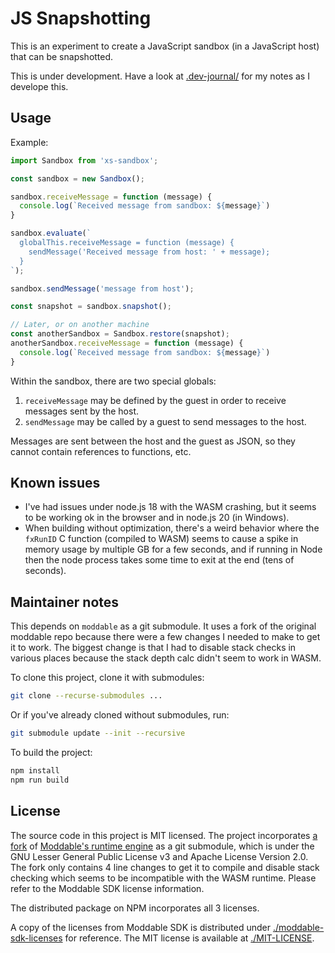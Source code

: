 # JS Snapshotting

This is an experiment to create a JavaScript sandbox (in a JavaScript host) that can be snapshotted.

This is under development. Have a look at [.dev-journal/](./.dev-journal/2023-12-02%20first%20steps.md) for my notes as I develope this.


## Usage

Example:

```js
import Sandbox from 'xs-sandbox';

const sandbox = new Sandbox();

sandbox.receiveMessage = function (message) {
  console.log(`Received message from sandbox: ${message}`)
}

sandbox.evaluate(`
  globalThis.receiveMessage = function (message) {
    sendMessage('Received message from host: ' + message);
  }
`);

sandbox.sendMessage('message from host');

const snapshot = sandbox.snapshot();

// Later, or on another machine
const anotherSandbox = Sandbox.restore(snapshot);
anotherSandbox.receiveMessage = function (message) {
  console.log(`Received message from sandbox: ${message}`)
}
```

Within the sandbox, there are two special globals:

1. `receiveMessage` may be defined by the guest in order to receive messages sent by the host.
2. `sendMessage` may be called by a guest to send messages to the host.

Messages are sent between the host and the guest as JSON, so they cannot contain references to functions, etc.

## Known issues

- I've had issues under node.js 18 with the WASM crashing, but it seems to be working ok in the browser and in node.js 20 (in Windows).
- When building without optimization, there's a weird behavior where the `fxRunID` C function (compiled to WASM) seems to cause a spike in memory usage by multiple GB for a few seconds, and if running in Node then the node process takes some time to exit at the end (tens of seconds).


## Maintainer notes

This depends on `moddable` as a git submodule. It uses a fork of the original moddable repo because there were a few changes I needed to make to get it to work. The biggest change is that I had to disable stack checks in various places because the stack depth calc didn't seem to work in WASM.

To clone this project, clone it with submodules:

```sh
git clone --recurse-submodules ...
```

Or if you've already cloned without submodules, run:

```sh
git submodule update --init --recursive
```

To build the project:

```sh
npm install
npm run build
```

## License

The source code in this project is MIT licensed. The project incorporates [a fork](https://github.com/coder-mike/moddable) of [Moddable's runtime engine](https://github.com/Moddable-OpenSource/moddable) as a git submodule, which is under the GNU Lesser General Public License v3 and Apache License Version 2.0. The fork only contains 4 line changes to get it to compile and disable stack checking which seems to be incompatible with the WASM runtime. Please refer to the Moddable SDK license information.

The distributed package on NPM incorporates all 3 licenses.

A copy of the licenses from Moddable SDK is distributed under [./moddable-sdk-licenses](./moddable-sdk-licenses) for reference. The MIT license is available at [./MIT-LICENSE](./MIT-LICENSE).